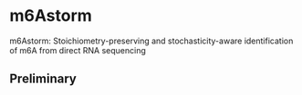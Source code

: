 # m6Astorm
m6Astorm: Stoichiometry-preserving and stochasticity-aware identification of m6A from direct RNA sequencing

## Preliminary